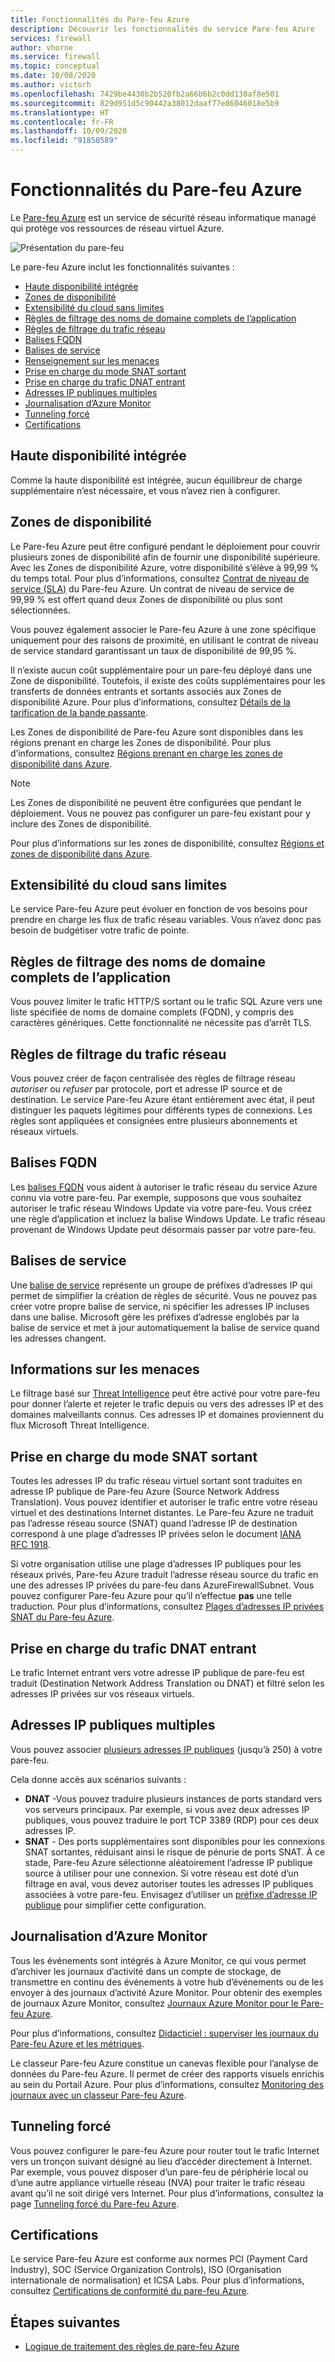 ```yaml
---
title: Fonctionnalités du Pare-feu Azure
description: Découvrir les fonctionnalités du service Pare-feu Azure
services: firewall
author: vhorne
ms.service: firewall
ms.topic: conceptual
ms.date: 10/08/2020
ms.author: victorh
ms.openlocfilehash: 7429be4430b2b520fb2a66b6b2c0dd138af8e501
ms.sourcegitcommit: 829d951d5c90442a38012daaf77e86046018e5b9
ms.translationtype: HT
ms.contentlocale: fr-FR
ms.lasthandoff: 10/09/2020
ms.locfileid: "91850589"
---
```

# <a name="azure-firewall-features"></a>Fonctionnalités du Pare-feu Azure

Le [Pare-feu Azure](overview.md) est un service de sécurité réseau informatique managé qui protège vos ressources de réseau virtuel Azure.

![Présentation du pare-feu](media/overview/firewall-threat.png)

Le pare-feu Azure inclut les fonctionnalités suivantes :

- [Haute disponibilité intégrée](#built-in-high-availability)
- [Zones de disponibilité](#availability-zones)
- [Extensibilité du cloud sans limites](#unrestricted-cloud-scalability)
- [Règles de filtrage des noms de domaine complets de l’application](#application-fqdn-filtering-rules)
- [Règles de filtrage du trafic réseau](#network-traffic-filtering-rules)
- [Balises FQDN](#fqdn-tags)
- [Balises de service](#service-tags)
- [Renseignement sur les menaces](#threat-intelligence)
- [Prise en charge du mode SNAT sortant](#outbound-snat-support)
- [Prise en charge du trafic DNAT entrant](#inbound-dnat-support)
- [Adresses IP publiques multiples](#multiple-public-ip-addresses)
- [Journalisation d’Azure Monitor](#azure-monitor-logging)
- [Tunneling forcé](#forced-tunneling)
- [Certifications](#certifications)

## <a name="built-in-high-availability"></a>Haute disponibilité intégrée

Comme la haute disponibilité est intégrée, aucun équilibreur de charge supplémentaire n’est nécessaire, et vous n’avez rien à configurer.

## <a name="availability-zones"></a>Zones de disponibilité

Le Pare-feu Azure peut être configuré pendant le déploiement pour couvrir plusieurs zones de disponibilité afin de fournir une disponibilité supérieure. Avec les Zones de disponibilité Azure, votre disponibilité s’élève à 99,99 % du temps total. Pour plus d’informations, consultez [Contrat de niveau de service (SLA)](https://azure.microsoft.com/support/legal/sla/azure-firewall/v1_0/) du Pare-feu Azure. Un contrat de niveau de service de 99,99 % est offert quand deux Zones de disponibilité ou plus sont sélectionnées.

Vous pouvez également associer le Pare-feu Azure à une zone spécifique uniquement pour des raisons de proximité, en utilisant le contrat de niveau de service standard garantissant un taux de disponibilité de 99,95 %.

Il n’existe aucun coût supplémentaire pour un pare-feu déployé dans une Zone de disponibilité. Toutefois, il existe des coûts supplémentaires pour les transferts de données entrants et sortants associés aux Zones de disponibilité Azure. Pour plus d’informations, consultez [Détails de la tarification de la bande passante](https://azure.microsoft.com/pricing/details/bandwidth/).

Les Zones de disponibilité de Pare-feu Azure sont disponibles dans les régions prenant en charge les Zones de disponibilité. Pour plus d’informations, consultez [Régions prenant en charge les zones de disponibilité dans Azure](../availability-zones/az-region.md).

> [!NOTE]
> Les Zones de disponibilité ne peuvent être configurées que pendant le déploiement. Vous ne pouvez pas configurer un pare-feu existant pour y inclure des Zones de disponibilité.

Pour plus d’informations sur les zones de disponibilité, consultez [Régions et zones de disponibilité dans Azure](../availability-zones/az-overview.md).

## <a name="unrestricted-cloud-scalability"></a>Extensibilité du cloud sans limites

Le service Pare-feu Azure peut évoluer en fonction de vos besoins pour prendre en charge les flux de trafic réseau variables. Vous n’avez donc pas besoin de budgétiser votre trafic de pointe.

## <a name="application-fqdn-filtering-rules"></a>Règles de filtrage des noms de domaine complets de l’application

Vous pouvez limiter le trafic HTTP/S sortant ou le trafic SQL Azure vers une liste spécifiée de noms de domaine complets (FQDN), y compris des caractères génériques. Cette fonctionnalité ne nécessite pas d’arrêt TLS.

## <a name="network-traffic-filtering-rules"></a>Règles de filtrage du trafic réseau

Vous pouvez créer de façon centralisée des règles de filtrage réseau *autoriser* ou *refuser* par protocole, port et adresse IP source et de destination. Le service Pare-feu Azure étant entièrement avec état, il peut distinguer les paquets légitimes pour différents types de connexions. Les règles sont appliquées et consignées entre plusieurs abonnements et réseaux virtuels.

## <a name="fqdn-tags"></a>Balises FQDN

Les [balises FQDN](fqdn-tags.md) vous aident à autoriser le trafic réseau du service Azure connu via votre pare-feu. Par exemple, supposons que vous souhaitez autoriser le trafic réseau Windows Update via votre pare-feu. Vous créez une règle d’application et incluez la balise Windows Update. Le trafic réseau provenant de Windows Update peut désormais passer par votre pare-feu.

## <a name="service-tags"></a>Balises de service

Une [balise de service](service-tags.md) représente un groupe de préfixes d’adresses IP qui permet de simplifier la création de règles de sécurité. Vous ne pouvez pas créer votre propre balise de service, ni spécifier les adresses IP incluses dans une balise. Microsoft gère les préfixes d’adresse englobés par la balise de service et met à jour automatiquement la balise de service quand les adresses changent.

## <a name="threat-intelligence"></a>Informations sur les menaces

Le filtrage basé sur [Threat Intelligence](threat-intel.md) peut être activé pour votre pare-feu pour donner l’alerte et rejeter le trafic depuis ou vers des adresses IP et des domaines malveillants connus. Ces adresses IP et domaines proviennent du flux Microsoft Threat Intelligence.

## <a name="outbound-snat-support"></a>Prise en charge du mode SNAT sortant

Toutes les adresses IP du trafic réseau virtuel sortant sont traduites en adresse IP publique de Pare-feu Azure (Source Network Address Translation). Vous pouvez identifier et autoriser le trafic entre votre réseau virtuel et des destinations Internet distantes. Le Pare-feu Azure ne traduit pas l’adresse réseau source (SNAT) quand l’adresse IP de destination correspond à une plage d’adresses IP privées selon le document [IANA RFC 1918](https://tools.ietf.org/html/rfc1918). 

Si votre organisation utilise une plage d’adresses IP publiques pour les réseaux privés, Pare-feu Azure traduit l’adresse réseau source du trafic en une des adresses IP privées du pare-feu dans AzureFirewallSubnet. Vous pouvez configurer Pare-feu Azure pour qu’il n’effectue **pas** une telle traduction. Pour plus d’informations, consultez [Plages d’adresses IP privées SNAT du Pare-feu Azure](snat-private-range.md).

## <a name="inbound-dnat-support"></a>Prise en charge du trafic DNAT entrant

Le trafic Internet entrant vers votre adresse IP publique de pare-feu est traduit (Destination Network Address Translation ou DNAT) et filtré selon les adresses IP privées sur vos réseaux virtuels.

## <a name="multiple-public-ip-addresses"></a>Adresses IP publiques multiples

Vous pouvez associer [plusieurs adresses IP publiques](deploy-multi-public-ip-powershell.md) (jusqu’à 250) à votre pare-feu.

Cela donne accès aux scénarios suivants :

- **DNAT** -Vous pouvez traduire plusieurs instances de ports standard vers vos serveurs principaux. Par exemple, si vous avez deux adresses IP publiques, vous pouvez traduire le port TCP 3389 (RDP) pour ces deux adresses IP.
- **SNAT** - Des ports supplémentaires sont disponibles pour les connexions SNAT sortantes, réduisant ainsi le risque de pénurie de ports SNAT. À ce stade, Pare-feu Azure sélectionne aléatoirement l’adresse IP publique source à utiliser pour une connexion. Si votre réseau est doté d’un filtrage en aval, vous devez autoriser toutes les adresses IP publiques associées à votre pare-feu. Envisagez d’utiliser un [préfixe d’adresse IP publique](../virtual-network/public-ip-address-prefix.md) pour simplifier cette configuration.

## <a name="azure-monitor-logging"></a>Journalisation d’Azure Monitor

Tous les événements sont intégrés à Azure Monitor, ce qui vous permet d’archiver les journaux d’activité dans un compte de stockage, de transmettre en continu des événements à votre hub d’événements ou de les envoyer à des journaux d’activité Azure Monitor. Pour obtenir des exemples de journaux Azure Monitor, consultez [Journaux Azure Monitor pour le Pare-feu Azure](log-analytics-samples.md).

Pour plus d’informations, consultez [Didacticiel : superviser les journaux du Pare-feu Azure et les métriques](tutorial-diagnostics.md). 

Le classeur Pare-feu Azure constitue un canevas flexible pour l’analyse de données du Pare-feu Azure. Il permet de créer des rapports visuels enrichis au sein du Portail Azure. Pour plus d’informations, consultez [Monitoring des journaux avec un classeur Pare-feu Azure](firewall-workbook.md).

## <a name="forced-tunneling"></a>Tunneling forcé

Vous pouvez configurer le pare-feu Azure pour router tout le trafic Internet vers un tronçon suivant désigné au lieu d’accéder directement à Internet. Par exemple, vous pouvez disposer d’un pare-feu de périphérie local ou d’une autre appliance virtuelle réseau (NVA) pour traiter le trafic réseau avant qu’il ne soit dirigé vers Internet. Pour plus d’informations, consultez la page [Tunneling forcé du Pare-feu Azure](forced-tunneling.md).

## <a name="certifications"></a>Certifications

Le service Pare-feu Azure est conforme aux normes PCI (Payment Card Industry), SOC (Service Organization Controls), ISO (Organisation internationale de normalisation) et ICSA Labs. Pour plus d’informations, consultez [Certifications de conformité du pare-feu Azure](compliance-certifications.md).

## <a name="next-steps"></a>Étapes suivantes

- [Logique de traitement des règles de pare-feu Azure](rule-processing.md)